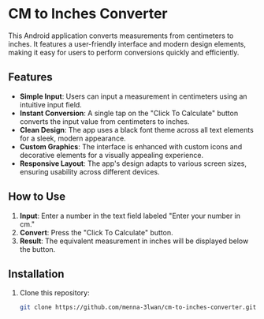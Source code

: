 # CM to Inches Converter

This Android application converts measurements from centimeters to inches. It features a user-friendly interface and modern design elements, making it easy for users to perform conversions quickly and efficiently.

## Features

- **Simple Input**: Users can input a measurement in centimeters using an intuitive input field.
- **Instant Conversion**: A single tap on the "Click To Calculate" button converts the input value from centimeters to inches.
- **Clean Design**: The app uses a black font theme across all text elements for a sleek, modern appearance.
- **Custom Graphics**: The interface is enhanced with custom icons and decorative elements for a visually appealing experience.
- **Responsive Layout**: The app's design adapts to various screen sizes, ensuring usability across different devices.

## How to Use

1. **Input**: Enter a number in the text field labeled "Enter your number in cm."
2. **Convert**: Press the "Click To Calculate" button.
3. **Result**: The equivalent measurement in inches will be displayed below the button.

## Installation

1. Clone this repository:
   ```bash
   git clone https://github.com/menna-3lwan/cm-to-inches-converter.git

